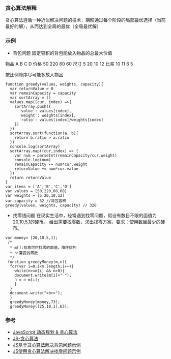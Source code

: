 
### 贪心算法解释
贪心算法遵循一种近似解决问题的技术，期盼通过每个阶段的局部最优选择（当前最好的解），从而达到全局的最优（全局最优解）

### 示例

- 背包问题
固定容积的背包能放入物品的总最大价值

物品 A B C D
价格 50 220 60 60
尺寸 5 20 10 12
比率 10 11 6 5

按比例降序尽可能多放入物品

```
function greedy(values, weights, capacity){
  var returnValue = 0
  var remainCapacity = capacity
  var sortArray = []
  values.map((cur, index) =>{
    sortArray.push({
      'value': values[index],
      'weight': weights[index],
      'ratio': values[index]/weights[index]
    })
  })
  sortArray.sort(function(a, b){
    return b.ratio > a.ratio
  })
  console.log(sortArray)
  sortArray.map((cur,index) => {
    var num = parseInt(remainCapacity/cur.weight)
    console.log(num)
    remainCapacity -= num*cur.weight
    returnValue += num*cur.value
  })
  return returnValue
}
var items = ['A','B','C','D']
var values = [50,220,60,60]
var weights = [5,20,10,12]
var capacity = 32 //背包容积
greedy(values, weights, capacity) // 320
```
- 找零钱问题
在现实生活中，经常遇到找零问题，假设有数目不限的面值为20,10,5,1的硬币。 给出需要找零数，求出找零方案，要求：使用数目最少的硬币。
```
var money= [20,10,5,1];
 /*
  * m[]:存放可供找零的面值，降序排列
  * n:需要找零数
  */
 function greedyMoney(m,n){
  for(var i=0;i<m.length;i++){
    while(n>=m[i] && n>0){
    document.write(m[i]+" ");
    n = n-m[i];
    }
  }
  document.write("<br>");
  }
  greedyMoney(money,73);
  greedyMoney([25,10,1],63);
```
### 参考
- [JavaScript 动态规划 & 贪心算法](https://juejin.im/post/6844903895748067341)
- [JS-贪心算法](https://www.cnblogs.com/orxx/p/10301144.html)  
- [JS基于贪心算法解决背包问题示例](https://www.jb51.net/article/129173.htm)
- [JS使用贪心算法解决找零问题示例](https://www.jb51.net/article/129177.htm)